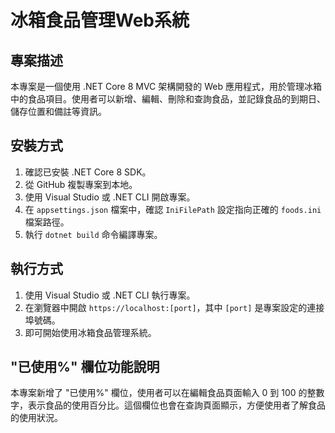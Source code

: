 # 冰箱食品管理Web系統

## 專案描述

本專案是一個使用 .NET Core 8 MVC 架構開發的 Web 應用程式，用於管理冰箱中的食品項目。使用者可以新增、編輯、刪除和查詢食品，並記錄食品的到期日、儲存位置和備註等資訊。

## 安裝方式

1.  確認已安裝 .NET Core 8 SDK。
2.  從 GitHub 複製專案到本地。
3.  使用 Visual Studio 或 .NET CLI 開啟專案。
4.  在 `appsettings.json` 檔案中，確認 `IniFilePath` 設定指向正確的 `foods.ini` 檔案路徑。
5.  執行 `dotnet build` 命令編譯專案。

## 執行方式

1.  使用 Visual Studio 或 .NET CLI 執行專案。
2.  在瀏覽器中開啟 `https://localhost:[port]`，其中 `[port]` 是專案設定的連接埠號碼。
3.  即可開始使用冰箱食品管理系統。

## "已使用%" 欄位功能說明

本專案新增了 "已使用%" 欄位，使用者可以在編輯食品頁面輸入 0 到 100 的整數字，表示食品的使用百分比。這個欄位也會在查詢頁面顯示，方便使用者了解食品的使用狀況。